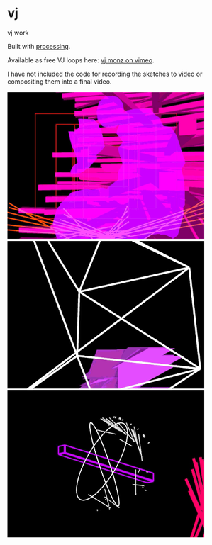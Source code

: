 # vj

vj work

Built with [processing](https://www.processing.org).

Available as free VJ loops here: <a href="https://vimeo.com/vjmonz">vj monz on vimeo</a>.

I have not included the code for recording the sketches to video or compositing them into a final video.

<img src="10.png" />
<img src="11.png" />
<img src="13.png" />

